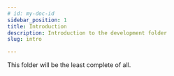 ```yaml
---
# id: my-doc-id
sidebar_position: 1
title: Introduction
description: Introduction to the development folder
slug: intro

---
```


This folder will be the least complete of all.